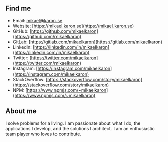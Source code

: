 ## Find me

- Email: [mikael@karon.se](mailto:mikael@karon.se)
- Website: [https://mikael.karon.se](https://mikael.karon.se)
- GitHub: [https://github.com/mikaelkaron](https://github.com/mikaelkaron)
- GitLab: [https://gitlab.com/mikaelkaron](https://gitlab.com/mikaelkaron)
- LinkedIn: [https://linkedin.com/in/mikaelkaron](https://linkedin.com/in/mikaelkaron)
- Twitter: [https://twitter.com/mikaelkaron](https://twitter.com/mikaelkaron)
- Instagram: [https://instagram.com/mikaelkaron](https://instagram.com/mikaelkaron)
- StackOverflow: [https://stackoverflow.com/story/mikaelkaron](https://stackoverflow.com/story/mikaelkaron)
- NPM: [https://www.npmjs.com/~mikaelkaron](https://www.npmjs.com/~mikaelkaron)

## About me

I solve problems for a living. I am passionate about what I do, the applications I develop, and the solutions I architect. I am an enthusiastic team player who loves to contribute.
